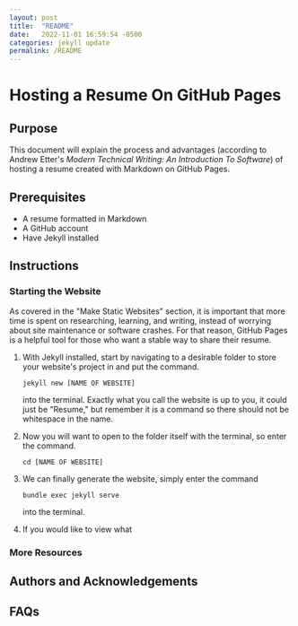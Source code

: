 ```yaml
---
layout: post
title:  "README"
date:   2022-11-01 16:59:54 -0500
categories: jekyll update
permalink: /README
---
```


# Hosting a Resume On GitHub Pages

## Purpose

This document will explain the process and advantages (according to Andrew Etter's *Modern Technical Writing: An Introduction To Software*) of hosting a resume created with Markdown on GitHub Pages.

## Prerequisites
* A resume formatted in Markdown
* A GitHub account
* Have Jekyll installed

## Instructions

### Starting the Website

As covered in the "Make Static Websites" section, it is important that more time is spent on researching, learning, and writing, instead of worrying about site maintenance or software crashes.  For that reason, GitHub Pages is a helpful tool for those who want a stable way to share their resume.

1. With Jekyll installed, start by navigating to a desirable folder to store your website's project in and put the command.

    ```
    jekyll new [NAME OF WEBSITE]
    ```

    into the terminal.  Exactly what you call the website is up to you, it could just be "Resume," but remember it is a command so there should not be whitespace in the name.  


2. Now you will want to open to the folder itself with the terminal, so enter the command.

    ```
    cd [NAME OF WEBSITE]
    ```

3. We can finally generate the website, simply enter the command 

    ```
    bundle exec jekyll serve
    ```

    into the terminal.

4. If you would like to view what 

### More Resources

## Authors and Acknowledgements 

## FAQs
